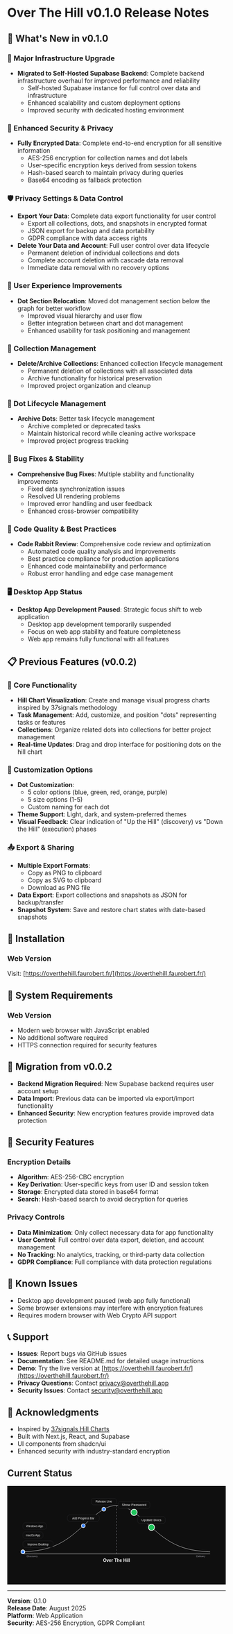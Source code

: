 # Over The Hill v0.1.0 Release Notes

## 🎉 What's New in v0.1.0

### 🚀 Major Infrastructure Upgrade
- **Migrated to Self-Hosted Supabase Backend**: Complete backend infrastructure overhaul for improved performance and reliability
  - Self-hosted Supabase instance for full control over data and infrastructure
  - Enhanced scalability and custom deployment options
  - Improved security with dedicated hosting environment

### 🔐 Enhanced Security & Privacy
- **Fully Encrypted Data**: Complete end-to-end encryption for all sensitive information
  - AES-256 encryption for collection names and dot labels
  - User-specific encryption keys derived from session tokens
  - Hash-based search to maintain privacy during queries
  - Base64 encoding as fallback protection

### 🛡️ Privacy Settings & Data Control
- **Export Your Data**: Complete data export functionality for user control
  - Export all collections, dots, and snapshots in encrypted format
  - JSON export for backup and data portability
  - GDPR compliance with data access rights
- **Delete Your Data and Account**: Full user control over data lifecycle
  - Permanent deletion of individual collections and dots
  - Complete account deletion with cascade data removal
  - Immediate data removal with no recovery options

### 🎯 User Experience Improvements
- **Dot Section Relocation**: Moved dot management section below the graph for better workflow
  - Improved visual hierarchy and user flow
  - Better integration between chart and dot management
  - Enhanced usability for task positioning and management

### 📁 Collection Management
- **Delete/Archive Collections**: Enhanced collection lifecycle management
  - Permanent deletion of collections with all associated data
  - Archive functionality for historical preservation
  - Improved project organization and cleanup

### 🔄 Dot Lifecycle Management
- **Archive Dots**: Better task lifecycle management
  - Archive completed or deprecated tasks
  - Maintain historical record while cleaning active workspace
  - Improved project progress tracking

### 🐛 Bug Fixes & Stability
- **Comprehensive Bug Fixes**: Multiple stability and functionality improvements
  - Fixed data synchronization issues
  - Resolved UI rendering problems
  - Improved error handling and user feedback
  - Enhanced cross-browser compatibility

### 🧹 Code Quality & Best Practices
- **Code Rabbit Review**: Comprehensive code review and optimization
  - Automated code quality analysis and improvements
  - Best practice compliance for production applications
  - Enhanced code maintainability and performance
  - Robust error handling and edge case management

### 🖥️ Desktop App Status
- **Desktop App Development Paused**: Strategic focus shift to web application
  - Desktop app development temporarily suspended
  - Focus on web app stability and feature completeness
  - Web app remains fully functional with all features

## 📋 Previous Features (v0.0.2)

### 🎯 Core Functionality
- **Hill Chart Visualization**: Create and manage visual progress charts inspired by 37signals methodology
- **Task Management**: Add, customize, and position "dots" representing tasks or features
- **Collections**: Organize related dots into collections for better project management
- **Real-time Updates**: Drag and drop interface for positioning dots on the hill chart

### 🎨 Customization Options
- **Dot Customization**: 
  - 5 color options (blue, green, red, orange, purple)
  - 5 size options (1-5)
  - Custom naming for each dot
- **Theme Support**: Light, dark, and system-preferred themes
- **Visual Feedback**: Clear indication of "Up the Hill" (discovery) vs "Down the Hill" (execution) phases

### 📤 Export & Sharing
- **Multiple Export Formats**:
  - Copy as PNG to clipboard
  - Copy as SVG to clipboard
  - Download as PNG file
- **Data Export**: Export collections and snapshots as JSON for backup/transfer
- **Snapshot System**: Save and restore chart states with date-based snapshots

## 🚀 Installation

### Web Version
Visit: [https://overthehill.faurobert.fr/](https://overthehill.faurobert.fr/)

## 🔧 System Requirements

### Web Version
- Modern web browser with JavaScript enabled
- No additional software required
- HTTPS connection required for security features

## 🔄 Migration from v0.0.2
- **Backend Migration Required**: New Supabase backend requires user account setup
- **Data Import**: Previous data can be imported via export/import functionality
- **Enhanced Security**: New encryption features provide improved data protection

## 🔐 Security Features

### Encryption Details
- **Algorithm**: AES-256-CBC encryption
- **Key Derivation**: User-specific keys from user ID and session token
- **Storage**: Encrypted data stored in base64 format
- **Search**: Hash-based search to avoid decryption for queries

### Privacy Controls
- **Data Minimization**: Only collect necessary data for app functionality
- **User Control**: Full control over data export, deletion, and account management
- **No Tracking**: No analytics, tracking, or third-party data collection
- **GDPR Compliance**: Full compliance with data protection regulations

## 🐛 Known Issues
- Desktop app development paused (web app fully functional)
- Some browser extensions may interfere with encryption features
- Requires modern browser with Web Crypto API support

## 📞 Support
- **Issues**: Report bugs via GitHub issues
- **Documentation**: See README.md for detailed usage instructions
- **Demo**: Try the live version at [https://overthehill.faurobert.fr/](https://overthehill.faurobert.fr/)
- **Privacy Questions**: Contact privacy@overthehill.app
- **Security Issues**: Contact security@overthehill.app

## 🙏 Acknowledgments
- Inspired by [37signals Hill Charts](https://37signals.com/)
- Built with Next.js, React, and Supabase
- UI components from shadcn/ui
- Enhanced security with industry-standard encryption

## Current Status

<svg xmlns="http://www.w3.org/2000/svg" width="800" height="360" viewBox="-50 0 700 180" class="overflow-visible max-w-full" style="user-select: auto; background-color: rgb(15, 15, 15);"><path class="bg-transparent shadow-none leading-9" d="M 0 143.33365051926364 L 5 143.0663966283998 L 10 142.7618820896398 L 15 142.41587930325474 L 20 142.02383578834446 L 25 141.58087286745814 L 30 141.08178852191227 L 35 140.52106500383266 L 40 139.8928817898101 L 45 139.19113444725033 L 50 138.4094599564889 L 55 137.54126898814755 L 60 136.57978557487993 L 65 135.51809453870666 L 70 134.34919693905445 L 75 133.06607369226586 L 80 131.66175738109206 L 85 130.12941212338788 L 90 128.46242120432723 L 95 126.65448199796491 L 100 124.69970751450809 L 105 122.5927337124373 L 110 120.32883151342676 L 115 117.9040222571659 L 120 115.3151951374578 L 125 112.56022497551692 L 130 109.63808851662046 L 135 106.54897728773895 L 140 103.29440493202088 L 145 99.87730684640869 L 150 96.30212989624754 L 155 92.57490997003653 L 160 88.70333517229007 L 165 84.69679253580176 L 170 80.56639626838914 L 175 76.32499573425785 L 180 71.98716160600425 L 185 67.56914890817553 L 190 63.088836004043586 L 195 58.56563894923002 L 200 54.02040104310498 L 205 49.47525784423853 L 210 44.95347837122884 L 215 40.47928367559477 L 220 36.077644438946365 L 225 31.774059701648895 L 230 27.59431926371977 L 235 23.56425269981696 L 240 19.709468288309196 L 245 16.055085459618653 L 250 12.62546461231068 L 255 9.443938319020589 L 260 6.532548042004635 L 265 3.911790495348697 L 270 1.6003777250350026 L 275 -0.3849851714516319 L 280 -2.029800996013279 L 285 -3.32195669168496 L 290 -4.251871878902335 L 295 -4.812617138687131 L 300 -5 L 305 -4.812617138687131 L 310 -4.251871878902335 L 315 -3.32195669168496 L 320 -2.029800996013279 L 325 -0.3849851714516319 L 330 1.6003777250350026 L 335 3.911790495348697 L 340 6.532548042004635 L 345 9.443938319020589 L 350 12.62546461231068 L 355 16.055085459618653 L 360 19.709468288309196 L 365 23.56425269981696 L 370 27.59431926371977 L 375 31.774059701648895 L 380 36.077644438946365 L 385 40.47928367559477 L 390 44.95347837122884 L 395 49.47525784423853 L 400 54.02040104310498 L 405 58.56563894923002 L 410 63.088836004043586 L 415 67.56914890817553 L 420 71.98716160600425 L 425 76.32499573425785 L 430 80.56639626838914 L 435 84.69679253580176 L 440 88.70333517229007 L 445 92.57490997003653 L 450 96.30212989624754 L 455 99.87730684640869 L 460 103.29440493202088 L 465 106.54897728773895 L 470 109.63808851662046 L 475 112.56022497551692 L 480 115.3151951374578 L 485 117.9040222571659 L 490 120.32883151342676 L 495 122.5927337124373 L 500 124.69970751450809 L 505 126.65448199796491 L 510 128.46242120432723 L 515 130.12941212338788 L 520 131.66175738109206 L 525 133.06607369226586 L 530 134.34919693905445 L 535 135.51809453870666 L 540 136.57978557487993 L 545 137.54126898814755 L 550 138.4094599564889 L 555 139.19113444725033 L 560 139.8928817898101 L 565 140.52106500383266 L 570 141.08178852191227 L 575 141.58087286745814 L 580 142.02383578834446 L 585 142.41587930325474 L 590 142.7618820896398 L 595 143.0663966283998 L 600 143.33365051926364" stroke="#fafafa" stroke-width="1" fill="none"/><line class="leading-3" x1="0" y1="150" x2="600" y2="150" stroke="#fafafa" stroke-width="1"/><line x1="300" y1="-5" x2="300" y2="150" stroke="#a1a1aa" stroke-width="1" stroke-dasharray="5,5"/><text x="30" y="160" text-anchor="middle" class="text-[8px] fill-muted-foreground font-normal leading-4" font-family="Arial, Helvetica, sans-serif" fill="#a1a1aa" font-size="8px" font-weight="400">Discovery</text><text x="300" y="175" text-anchor="middle" class="font-semibold text-sm fill-foreground" font-family="Arial, Helvetica, sans-serif" fill="#fafafa" font-size="14px" font-weight="600">Over The Hill</text><text x="570" y="160" text-anchor="middle" class="text-[8px] fill-muted-foreground" font-family="Arial, Helvetica, sans-serif" fill="#a1a1aa" font-size="8px">Delivery</text><g><circle cx="412.07799996843386" cy="64.95720811332684" r="10" fill="#22c55e" stroke="#fff" stroke-width="2" class="cursor-pointer hover:opacity-80 transition-all"/><rect x="367.77799996843385" y="29.957208113326843" width="88.6" height="23" rx="8" ry="8" fill="#0f0f0f" stroke="#27272a" stroke-width="1" opacity="1" class="pointer-events-none"/><text x="412.07799996843386" y="41.45720811332684" text-anchor="middle" class="fill-foreground pointer-events-none select-none" dominant-baseline="central" font-size="11" opacity="1" style="user-select: none;" font-family="Arial, Helvetica, sans-serif" fill="#fafafa">Update Docs</text></g><g><circle cx="356.2185324894648" cy="16.92588441789323" r="10" fill="#22c55e" stroke="#fff" stroke-width="2" class="cursor-pointer hover:opacity-80 transition-all"/><rect x="305.3185324894648" y="-18.07411558210677" width="101.8" height="23" rx="8" ry="8" fill="#0f0f0f" stroke="#27272a" stroke-width="1" opacity="1" class="pointer-events-none"/><text x="356.2185324894648" y="-6.574115582106771" text-anchor="middle" class="fill-foreground pointer-events-none select-none" dominant-baseline="central" font-size="11" opacity="1" style="user-select: none;" font-family="Arial, Helvetica, sans-serif" fill="#fafafa">Show Password</text></g><g><circle cx="259.34831673479704" cy="6.895958297103249" r="6" fill="#3b82f6" stroke="#fff" stroke-width="2" class="cursor-pointer hover:opacity-80 transition-all"/><rect x="218.94831673479703" y="-28.10404170289675" width="80.8" height="21" rx="8" ry="8" fill="#0f0f0f" stroke="#27272a" stroke-width="1" opacity="1" class="pointer-events-none"/><text x="259.34831673479704" y="-17.60404170289675" text-anchor="middle" class="fill-foreground pointer-events-none select-none" dominant-baseline="central" font-size="9" opacity="1" style="user-select: none;" font-family="Arial, Helvetica, sans-serif" fill="#fafafa">Release Line</text></g><g><circle cx="0" cy="143.33365051926364" r="6" fill="#3b82f6" stroke="#fff" stroke-width="2" class="cursor-pointer hover:opacity-80 transition-all"/><rect x="0" y="108.33365051926364" width="96.99999999999999" height="21" rx="8" ry="8" fill="#0f0f0f" stroke="#27272a" stroke-width="1" opacity="1" class="pointer-events-none"/><text x="48.49999999999999" y="118.83365051926364" text-anchor="middle" class="fill-foreground pointer-events-none select-none" dominant-baseline="central" font-size="9" opacity="1" style="user-select: none;" font-family="Arial, Helvetica, sans-serif" fill="#fafafa">Improve Desktop</text></g><g><circle cx="0" cy="143.33365051926364" r="6" fill="#3b82f6" stroke="#fff" stroke-width="2" class="cursor-pointer hover:opacity-80 transition-all"/><rect x="0" y="79.33365051926364" width="64.6" height="21" rx="8" ry="8" fill="#0f0f0f" stroke="#27272a" stroke-width="1" opacity="0.975" class="pointer-events-none"/><text x="32.3" y="89.83365051926364" text-anchor="middle" class="fill-foreground pointer-events-none select-none" dominant-baseline="central" font-size="9" opacity="0.975" style="user-select: none;" font-family="Arial, Helvetica, sans-serif" fill="#fafafa">macOs App</text></g><g><circle cx="0" cy="143.33365051926364" r="6" fill="#3b82f6" stroke="#fff" stroke-width="2" class="cursor-pointer hover:opacity-80 transition-all"/><rect x="0" y="50.33365051926364" width="75.39999999999999" height="21" rx="8" ry="8" fill="#0f0f0f" stroke="#27272a" stroke-width="1" opacity="0.95" class="pointer-events-none"/><text x="37.699999999999996" y="60.83365051926364" text-anchor="middle" class="fill-foreground pointer-events-none select-none" dominant-baseline="central" font-size="9" opacity="0.95" style="user-select: none;" font-family="Arial, Helvetica, sans-serif" fill="#fafafa">Windows App</text></g><g><circle cx="193.58970312031443" cy="59.84460788550123" r="6" fill="#3b82f6" stroke="#fff" stroke-width="2" class="cursor-pointer hover:opacity-80 transition-all"/><rect x="142.38970312031444" y="24.844607885501233" width="102.39999999999999" height="21" rx="8" ry="8" fill="#0f0f0f" stroke="#27272a" stroke-width="1" opacity="1" class="pointer-events-none"/><text x="193.58970312031443" y="35.34460788550123" text-anchor="middle" class="fill-foreground pointer-events-none select-none" dominant-baseline="central" font-size="9" opacity="1" style="user-select: none;" font-family="Arial, Helvetica, sans-serif" fill="#fafafa">Add Progress Bar</text></g></svg>

---

**Version**: 0.1.0  
**Release Date**: August 2025  
**Platform**: Web Application  
**Security**: AES-256 Encryption, GDPR Compliant
